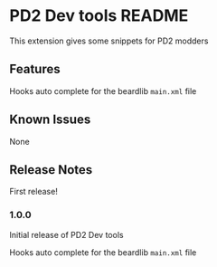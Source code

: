 # PD2 Dev tools README

This extension gives some snippets for PD2 modders

## Features

Hooks auto complete for the beardlib `main.xml` file
 

## Known Issues

None

## Release Notes

First release!

### 1.0.0

Initial release of PD2 Dev tools

Hooks auto complete for the beardlib `main.xml` file